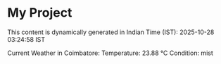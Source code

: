 # My Project

This content is dynamically generated in Indian Time (IST): 2025-10-28 03:24:58 IST


Current Weather in Coimbatore:
Temperature: 23.88 °C
Condition: mist
